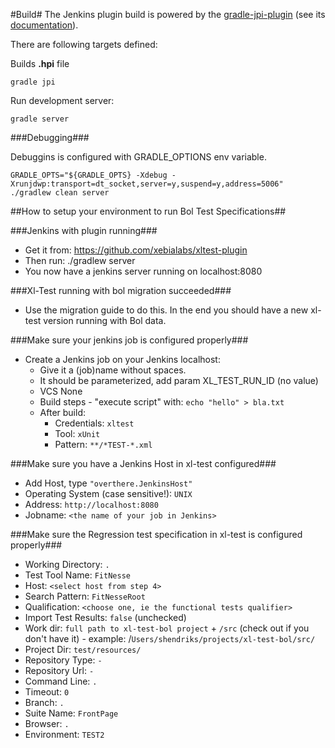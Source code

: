
#Build#
The Jenkins plugin build is powered by the <a href="https://github.com/jenkinsci/gradle-jpi-plugin">gradle-jpi-plugin</a> (see its <a href="https://wiki.jenkins-ci.org/display/JENKINS/Gradle+JPI+Plugin">documentation</a>).

There are following targets defined:

Builds **.hpi** file

    gradle jpi

Run development server:

    gradle server

###Debugging###

Debuggins is configured with GRADLE_OPTIONS env variable.

    GRADLE_OPTS="${GRADLE_OPTS} -Xdebug -Xrunjdwp:transport=dt_socket,server=y,suspend=y,address=5006" ./gradlew clean server

##How to setup your environment to run Bol Test Specifications##

###Jenkins with plugin running###
- Get it from: https://github.com/xebialabs/xltest-plugin
- Then run: ./gradlew server
- You now have a jenkins server running on localhost:8080

###Xl-Test running with bol migration succeeded###
- Use the migration guide to do this. In the end you should have a new xl-test version running with Bol data.

###Make sure your jenkins job is configured properly###
- Create a Jenkins job on your Jenkins localhost:
	- Give it a (job)name without spaces.
	- It should be parameterized, add param XL_TEST_RUN_ID (no value)
	- VCS None
	- Build steps - "execute script" with:
	   ```echo "hello" > bla.txt```
    - After build:
    	- Credentials:
    		```xltest```
    	- Tool:
    		```xUnit```
    	- Pattern:
    		```**/*TEST-*.xml```

###Make sure you have a Jenkins Host in xl-test configured###
- Add Host, type ```"overthere.JenkinsHost"```
- Operating System (case sensitive!): ```UNIX```
- Address: ```http://localhost:8080```
- Jobname: ```<the name of your job in Jenkins>```

###Make sure the Regression test specification in xl-test is configured properly###
- Working Directory: ```.```
- Test Tool Name: ```FitNesse```
- Host: ```<select host from step 4>```
- Search Pattern: ```FitNesseRoot```
- Qualification: ```<choose one, ie the functional tests qualifier>```
- Import Test Results: ```false``` (unchecked)
- Work dir: ```full path to xl-test-bol project``` + ```/src``` (check out if you don't have it) - example: /```Users/shendriks/projects/xl-test-bol/src/```
- Project Dir: ```test/resources/```
- Repository Type: ```-```
- Repository Url: ```-```
- Command Line: ```.```
- Timeout: ```0```
- Branch: ```.```
- Suite Name: ```FrontPage```
- Browser: ```.```
- Environment: ```TEST2```


